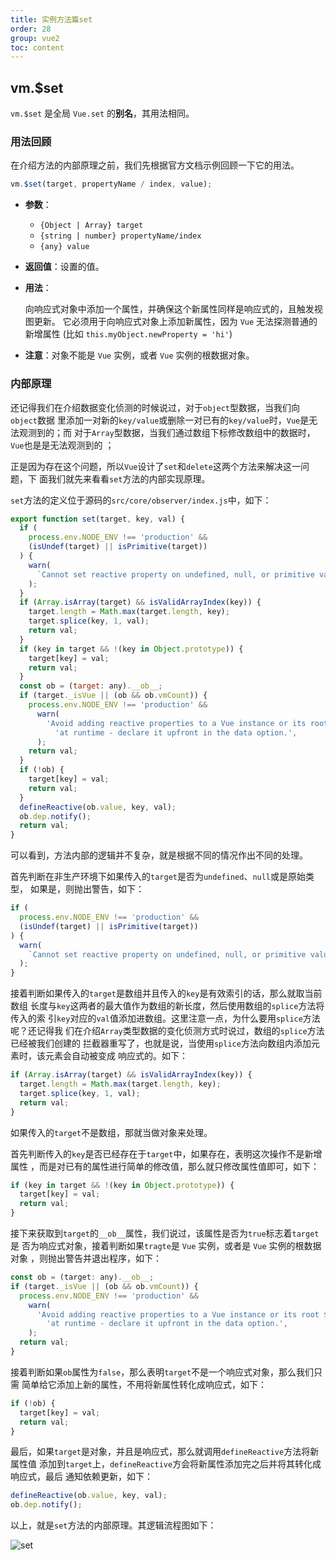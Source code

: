 ```yaml
---
title: 实例方法篇set
order: 28
group: vue2
toc: content
---
```


## vm.\$set

`vm.$set` 是全局 `Vue.set` 的**别名**，其用法相同。

### 用法回顾

在介绍方法的内部原理之前，我们先根据官方文档示例回顾一下它的用法。

```javascript
vm.$set(target, propertyName / index, value);
```

- **参数**：

  - `{Object | Array} target`
  - `{string | number} propertyName/index`
  - `{any} value`

- **返回值**：设置的值。

- **用法**：

  向响应式对象中添加一个属性，并确保这个新属性同样是响应式的，且触发视图更新。
  它必须用于向响应式对象上添加新属性，因为 `Vue` 无法探测普通的新增属性 (比如
  `this.myObject.newProperty = 'hi'`)

- **注意**：对象不能是 `Vue` 实例，或者 `Vue` 实例的根数据对象。

### 内部原理

还记得我们在介绍数据变化侦测的时候说过，对于`object`型数据，当我们向`object`数据
里添加一对新的`key/value`或删除一对已有的`key/value`时，`Vue`是无法观测到的；而
对于`Array`型数据，当我们通过数组下标修改数组中的数据时，`Vue`也是是无法观测到的
；

正是因为存在这个问题，所以`Vue`设计了`set`和`delete`这两个方法来解决这一问题，下
面我们就先来看看`set`方法的内部实现原理。

`set`方法的定义位于源码的`src/core/observer/index.js`中，如下：

```javascript
export function set(target, key, val) {
  if (
    process.env.NODE_ENV !== 'production' &&
    (isUndef(target) || isPrimitive(target))
  ) {
    warn(
      `Cannot set reactive property on undefined, null, or primitive value: ${(target: any)}`,
    );
  }
  if (Array.isArray(target) && isValidArrayIndex(key)) {
    target.length = Math.max(target.length, key);
    target.splice(key, 1, val);
    return val;
  }
  if (key in target && !(key in Object.prototype)) {
    target[key] = val;
    return val;
  }
  const ob = (target: any).__ob__;
  if (target._isVue || (ob && ob.vmCount)) {
    process.env.NODE_ENV !== 'production' &&
      warn(
        'Avoid adding reactive properties to a Vue instance or its root $data ' +
          'at runtime - declare it upfront in the data option.',
      );
    return val;
  }
  if (!ob) {
    target[key] = val;
    return val;
  }
  defineReactive(ob.value, key, val);
  ob.dep.notify();
  return val;
}
```

可以看到，方法内部的逻辑并不复杂，就是根据不同的情况作出不同的处理。

首先判断在非生产环境下如果传入的`target`是否为`undefined`、`null`或是原始类型，
如果是，则抛出警告，如下：

```javascript
if (
  process.env.NODE_ENV !== 'production' &&
  (isUndef(target) || isPrimitive(target))
) {
  warn(
    `Cannot set reactive property on undefined, null, or primitive value: ${(target: any)}`,
  );
}
```

接着判断如果传入的`target`是数组并且传入的`key`是有效索引的话，那么就取当前数组
长度与`key`这两者的最大值作为数组的新长度，然后使用数组的`splice`方法将传入的索
引`key`对应的`val`值添加进数组。这里注意一点，为什么要用`splice`方法呢？还记得我
们在介绍`Array`类型数据的变化侦测方式时说过，数组的`splice`方法已经被我们创建的
拦截器重写了，也就是说，当使用`splice`方法向数组内添加元素时，该元素会自动被变成
响应式的。如下：

```javascript
if (Array.isArray(target) && isValidArrayIndex(key)) {
  target.length = Math.max(target.length, key);
  target.splice(key, 1, val);
  return val;
}
```

如果传入的`target`不是数组，那就当做对象来处理。

首先判断传入的`key`是否已经存在于`target`中，如果存在，表明这次操作不是新增属性
，而是对已有的属性进行简单的修改值，那么就只修改属性值即可，如下：

```javascript
if (key in target && !(key in Object.prototype)) {
  target[key] = val;
  return val;
}
```

接下来获取到`target`的`__ob__`属性，我们说过，该属性是否为`true`标志着`target`是
否为响应式对象，接着判断如果`tragte`是 `Vue` 实例，或者是 `Vue` 实例的根数据对象
，则抛出警告并退出程序，如下：

```javascript
const ob = (target: any).__ob__;
if (target._isVue || (ob && ob.vmCount)) {
  process.env.NODE_ENV !== 'production' &&
    warn(
      'Avoid adding reactive properties to a Vue instance or its root $data ' +
        'at runtime - declare it upfront in the data option.',
    );
  return val;
}
```

接着判断如果`ob`属性为`false`，那么表明`target`不是一个响应式对象，那么我们只需
简单给它添加上新的属性，不用将新属性转化成响应式，如下：

```javascript
if (!ob) {
  target[key] = val;
  return val;
}
```

最后，如果`target`是对象，并且是响应式，那么就调用`defineReactive`方法将新属性值
添加到`target`上，`defineReactive`方会将新属性添加完之后并将其转化成响应式，最后
通知依赖更新，如下：

```javascript
defineReactive(ob.value, key, val);
ob.dep.notify();
```

以上，就是`set`方法的内部原理。其逻辑流程图如下：

![set](http://leexiaop.github.io/static/ibadgers/code/vue2/method.jpg)
